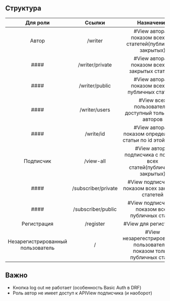 ## Структура

|              Для роли             |        Ссылки       |                                 Назначение                                 |
|:---------------------------------:|:-------------------:|:--------------------------------------------------------------------------:|
|               Автор               |       /writer       |        #View автора с показом всех его статетей(публичных/закрытых)        |
|                ####               |   /writer/private   |              #View автора с показом всех его закрытых статетей             |
|                ####               |    /writer/public   |             #View автора с показом всех его публичных статетей             |
|                ####               |    /writer/users    |            #View всех пользователей доступный только для авторов           |
|                ####               |      /write/id      |        #View автора с показом определенной статьи по id этой статьи        |
|             Подписчик             |      /view-all      |      #View автора/подписчика с показом всех статей(публичных/закрытых)     |
|                ####               | /subscriber/private |              #View подписчика с показом всех закрытых статетей             |
|                ####               |  /subscriber/public |              #View подписчика с показом всех публичных статей              |
|            Регистрация            |      /register      |                            #View для регистрации                           |
| Незарегистрированный пользователь |          /          | #View незарегестрированного пользователя с показом только публичных статей |

## Важно
- Кнопка log out не работает (особенность Basic Auth в DRF)
- Роль автор не имеет доступ к APIView подписчика (и наоборот)

